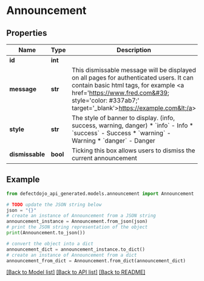 # Announcement


## Properties

Name | Type | Description | Notes
------------ | ------------- | ------------- | -------------
**id** | **int** |  | [readonly] 
**message** | **str** | This dismissable message will be displayed on all pages for authenticated users. It can contain basic html tags, for example &lt;a href&#x3D;&#39;https://www.fred.com&#39; style&#x3D;&#39;color: #337ab7;&#39; target&#x3D;&#39;_blank&#39;&gt;https://example.com&lt;/a&gt; | [optional] 
**style** | **str** | The style of banner to display. (info, success, warning, danger)  * &#x60;info&#x60; - Info * &#x60;success&#x60; - Success * &#x60;warning&#x60; - Warning * &#x60;danger&#x60; - Danger | [optional] 
**dismissable** | **bool** | Ticking this box allows users to dismiss the current announcement | [optional] 

## Example

```python
from defectdojo_api_generated.models.announcement import Announcement

# TODO update the JSON string below
json = "{}"
# create an instance of Announcement from a JSON string
announcement_instance = Announcement.from_json(json)
# print the JSON string representation of the object
print(Announcement.to_json())

# convert the object into a dict
announcement_dict = announcement_instance.to_dict()
# create an instance of Announcement from a dict
announcement_from_dict = Announcement.from_dict(announcement_dict)
```
[[Back to Model list]](../README.md#documentation-for-models) [[Back to API list]](../README.md#documentation-for-api-endpoints) [[Back to README]](../README.md)


